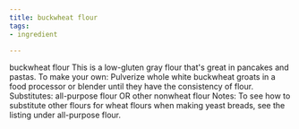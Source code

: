```yaml
---
title: buckwheat flour
tags:
- ingredient

---
```

buckwheat flour This is a low-gluten gray flour that's great in pancakes and pastas. To make your own: Pulverize whole white buckwheat groats in a food processor or blender until they have the consistency of flour. Substitutes: all-purpose flour OR other nonwheat flour Notes: To see how to substitute other flours for wheat flours when making yeast breads, see the listing under all-purpose flour.
